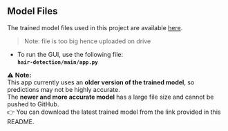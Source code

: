 ## Model Files

The trained model files used in this project are available [here](https://drive.google.com/drive/folders/1wvbimikz-N5n7eezZxtGqZvlzcOa7R0f?usp=sharing).  

> Note: file is too big hence uploaded on drive




- To run the GUI, use the following file:  
  **`hair-detection/main/app.py`**

⚠️ **Note:**  
This app currently uses an **older version of the trained model**, so predictions may not be highly accurate.  
The **newer and more accurate model** has a large file size and cannot be pushed to GitHub.  
👉 You can download the latest trained model from the link provided in this README.
